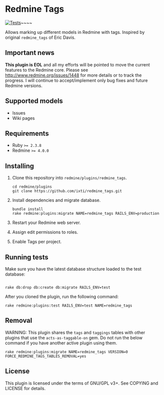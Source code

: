 # Redmine Tags

[![Tests](../../workflows/Test/badge.svg)](../../actions/workflows/test.yml)~~~~

Allows marking up different models in Redmine with tags.
Inspired by original `redmine_tags` of Eric Davis.

## Important news
**This plugin is EOL** and all my efforts will be pointed to move the current features to the Redmine core. Please see http://www.redmine.org/issues/1448 for more details or to track the progress. I will continue to accept/implement only bug fixes and future Redmine versions.

## Supported models

- Issues
- Wiki pages


## Requirements

- Ruby `>= 2.3.8`
- Redmine `>= 4.0.0`


## Installing

1. Clone this repository into `redmine/plugins/redmine_tags`.

    ```
    cd redmine/plugins
    git clone https://github.com/ixti/redmine_tags.git
    ```

2. Install dependencies and migrate database.

    ```
    bundle install
    rake redmine:plugins:migrate NAME=redmine_tags RAILS_ENV=production
    ```

3. Restart your Redmine web server.
4. Assign edit permissions to roles.
5. Enable Tags per project.


## Running tests

Make sure you have the latest database structure loaded to the test database:

```

rake db:drop db:create db:migrate RAILS_ENV=test
```

After you cloned the plugin, run the following command:

```
rake redmine:plugins:test RAILS_ENV=test NAME=redmine_tags
```


## Removal

WARNING: This plugin shares the `tags` and `taggings` tables with other plugins
that use the `acts-as-taggable-on` gem. Do not run the below command if you have
another active plugin using them.

```
rake redmine:plugins:migrate NAME=redmine_tags VERSION=0 FORCE_REDMINE_TAGS_TABLES_REMOVAL=yes
```


## License

This plugin is licensed under the terms of GNU/GPL v3+.
See COPYING and LICENSE for details.
